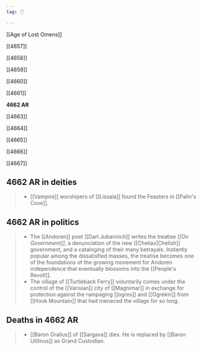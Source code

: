 ```yaml
---
tag: 🕛

---
```

[[Age of Lost Omens]]


[[4657]]

[[4658]]

[[4659]]

[[4660]]

[[4661]]

**4662 AR**

[[4663]]

[[4664]]

[[4665]]

[[4666]]

[[4667]]



## 4662 AR in deities

>  - [[Vampire]] worshipers of [[Lissala]] found the Feasters in [[Palin's Cove]].


## 4662 AR in politics

>  - The [[Andoren]] poet [[Darl Jubannich]] writes the treatise *[[On Government]]*, a denunciation of the new [[Cheliax|Chelish]] government, and a cataloging of their many betrayals. Instantly popular among the dissatisfied masses, the treatise becomes one of the foundations of the growing movement for Andoren independence that eventually blossoms into the [[People's Revolt]].
>  - The village of [[Turtleback Ferry]] voluntarily comes under the control of the [[Varisian]] city of [[Magnimar]] in exchange for protection against the rampaging [[ogres]] and [[Ogrekin]] from [[Hook Mountain]] that had menaced the village for so long.


## Deaths in 4662 AR

>  - [[Baron Grallus]] of [[Sargava]] dies. He is replaced by [[Baron Utilinus]] as Grand Custodian.






